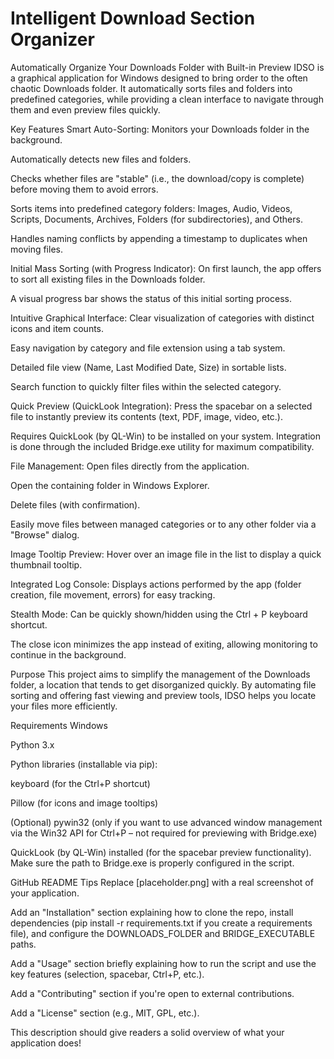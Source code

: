 # Intelligent Download Section Organizer
Automatically Organize Your Downloads Folder with Built-in Preview
IDSO is a graphical application for Windows designed to bring order to the often chaotic Downloads folder. It automatically sorts files and folders into predefined categories, while providing a clean interface to navigate through them and even preview files quickly.


Key Features
Smart Auto-Sorting:
Monitors your Downloads folder in the background.

Automatically detects new files and folders.

Checks whether files are "stable" (i.e., the download/copy is complete) before moving them to avoid errors.

Sorts items into predefined category folders: Images, Audio, Videos, Scripts, Documents, Archives, Folders (for subdirectories), and Others.

Handles naming conflicts by appending a timestamp to duplicates when moving files.

Initial Mass Sorting (with Progress Indicator):
On first launch, the app offers to sort all existing files in the Downloads folder.

A visual progress bar shows the status of this initial sorting process.

Intuitive Graphical Interface:
Clear visualization of categories with distinct icons and item counts.

Easy navigation by category and file extension using a tab system.

Detailed file view (Name, Last Modified Date, Size) in sortable lists.

Search function to quickly filter files within the selected category.

Quick Preview (QuickLook Integration):
Press the spacebar on a selected file to instantly preview its contents (text, PDF, image, video, etc.).

Requires QuickLook (by QL-Win) to be installed on your system. Integration is done through the included Bridge.exe utility for maximum compatibility.

File Management:
Open files directly from the application.

Open the containing folder in Windows Explorer.

Delete files (with confirmation).

Easily move files between managed categories or to any other folder via a "Browse" dialog.

Image Tooltip Preview:
Hover over an image file in the list to display a quick thumbnail tooltip.

Integrated Log Console:
Displays actions performed by the app (folder creation, file movement, errors) for easy tracking.

Stealth Mode:
Can be quickly shown/hidden using the Ctrl + P keyboard shortcut.

The close icon minimizes the app instead of exiting, allowing monitoring to continue in the background.

Purpose
This project aims to simplify the management of the Downloads folder, a location that tends to get disorganized quickly. By automating file sorting and offering fast viewing and preview tools, IDSO helps you locate your files more efficiently.

Requirements
Windows

Python 3.x

Python libraries (installable via pip):

keyboard (for the Ctrl+P shortcut)

Pillow (for icons and image tooltips)

(Optional) pywin32 (only if you want to use advanced window management via the Win32 API for Ctrl+P – not required for previewing with Bridge.exe)

QuickLook (by QL-Win) installed (for the spacebar preview functionality). Make sure the path to Bridge.exe is properly configured in the script.

GitHub README Tips
Replace [placeholder.png] with a real screenshot of your application.

Add an "Installation" section explaining how to clone the repo, install dependencies (pip install -r requirements.txt if you create a requirements file), and configure the DOWNLOADS_FOLDER and BRIDGE_EXECUTABLE paths.

Add a "Usage" section briefly explaining how to run the script and use the key features (selection, spacebar, Ctrl+P, etc.).

Add a "Contributing" section if you're open to external contributions.

Add a "License" section (e.g., MIT, GPL, etc.).

This description should give readers a solid overview of what your application does!
